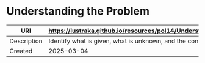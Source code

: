 # Understanding the Problem

URI|https://lustraka.github.io/resources/pol14/UnderstandingTheProblem
-|-
Description|Identify what is given, what is unknown, and the conditions.
Created|2025-03-04

